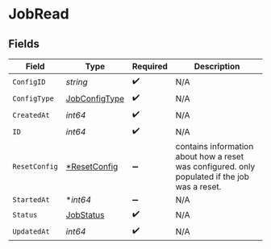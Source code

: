 # JobRead


## Fields

| Field                                                                                         | Type                                                                                          | Required                                                                                      | Description                                                                                   |
| --------------------------------------------------------------------------------------------- | --------------------------------------------------------------------------------------------- | --------------------------------------------------------------------------------------------- | --------------------------------------------------------------------------------------------- |
| `ConfigID`                                                                                    | *string*                                                                                      | :heavy_check_mark:                                                                            | N/A                                                                                           |
| `ConfigType`                                                                                  | [JobConfigType](../../models/shared/jobconfigtype.md)                                         | :heavy_check_mark:                                                                            | N/A                                                                                           |
| `CreatedAt`                                                                                   | *int64*                                                                                       | :heavy_check_mark:                                                                            | N/A                                                                                           |
| `ID`                                                                                          | *int64*                                                                                       | :heavy_check_mark:                                                                            | N/A                                                                                           |
| `ResetConfig`                                                                                 | [*ResetConfig](../../models/shared/resetconfig.md)                                            | :heavy_minus_sign:                                                                            | contains information about how a reset was configured. only populated if the job was a reset. |
| `StartedAt`                                                                                   | **int64*                                                                                      | :heavy_minus_sign:                                                                            | N/A                                                                                           |
| `Status`                                                                                      | [JobStatus](../../models/shared/jobstatus.md)                                                 | :heavy_check_mark:                                                                            | N/A                                                                                           |
| `UpdatedAt`                                                                                   | *int64*                                                                                       | :heavy_check_mark:                                                                            | N/A                                                                                           |